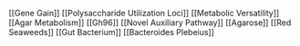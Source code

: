 [[Gene Gain]]
[[Polysaccharide Utilization Loci]]
[[Metabolic Versatility]]
[[Agar Metabolism]]
[[Gh96]]
[[Novel Auxiliary Pathway]]
[[Agarose]]
[[Red Seaweeds]]
[[Gut Bacterium]]
[[Bacteroides Plebeius]]
